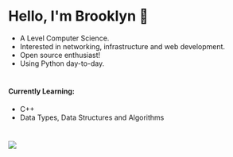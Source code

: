 # Hello, I'm Brooklyn :wave:
- A Level Computer Science.
- Interested in networking, infrastructure and web development.
- Open source enthusiast!
- Using Python day-to-day.

#
#### Currently Learning: 
* C++
* Data Types, Data Structures and Algorithms
#

 <img class="img" src="https://lanyard.cnrad.dev/api/287628873309618176" />
